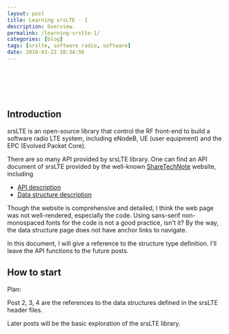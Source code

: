 ```yaml
---
layout: post
title: Learning srsLTE - 1
description: Overview.
permalink: /learning-srslte-1/
categories: [blog]
tags: [srslte, software radio, software]
date: 2018-03-22 10:34:56
---
```


# 　

## Introduction

srsLTE is an open-source library that control the RF front-end to build a software radio LTE system, including eNodeB, UE (user equipment) and the EPC (Evolved Packet Core).

There are so many API provided by srsLTE library. One can find an API document of srsLTE provided by the well-known [ShareTechNote](http://www.sharetechnote.com/) website, including

-   [API description](http://www.sharetechnote.com/html/SDR_srsLTE_Api.html)
-   [Data structure description](http://www.sharetechnote.com/html/SDR_srsLTE_Api_TypeDef.html)

Though the website is comprehensive and detailed, I think the web page was not well-rendered, especially the code. Using sans-serif non-monospaced fonts for the code is not a good practice, isn't it? By the way, the data structure page does not have anchor links to navigate.

In this document, I will give a reference to the structure type definition. I'll leave the API functions to the future posts.

## How to start

Plan:

Post 2, 3, 4 are the references to the data structures defined in the srsLTE header files.

Later posts will be the basic exploration of the srsLTE library.
